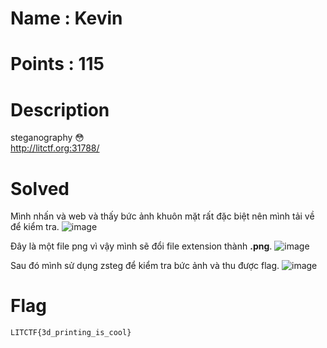 # Name : Kevin
# Points : 115

# Description #

steganography 😳 <br>
http://litctf.org:31788/

# Solved #

Mình nhấn và web và thấy bức ảnh khuôn mặt rất đặc biệt nên mình tải về để kiểm tra.
![image](https://github.com/Kayiyan/CTF_Team_Write-up/assets/112896213/df264666-5dae-4ce4-9d09-a4d51c2802a1)

Đây là một file png vì vậy mình sẽ đổi file extension thành **.png**.
![image](https://github.com/Kayiyan/CTF_Team_Write-up/assets/112896213/105254cc-d359-4da4-9fc7-d21eedbe05ff)

Sau đó mình sử dụng zsteg để kiểm tra bức ảnh và thu được flag.
![image](https://github.com/Kayiyan/CTF_Team_Write-up/assets/112896213/159373cf-adc3-4c17-ad97-50174a047d2c)

# Flag #

`LITCTF{3d_printing_is_cool}`
